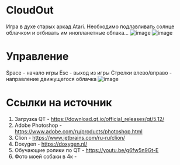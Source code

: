 # CloudOut
Игра в духе старых аркад Atari. Необходимо подлавливать солнце облачком и отбивать им инопланетные облака...
![image](https://user-images.githubusercontent.com/90404785/173358639-05579173-e227-4ba0-96b3-d5e23c797aa2.png)
![image](https://user-images.githubusercontent.com/90404785/173358714-95b9e5c0-b553-4a53-8b50-b6ce970c03db.png)

# Управление
Space - начало игры
Esc - выход из игры
Стрелки влево/вправо - направление движущегося облачка
![image](https://user-images.githubusercontent.com/90404785/173358382-6d525430-b51c-45a0-b41a-2639b0dc837a.png)

# Ссылки на источник
1. Загрузка QT - https://download.qt.io/official_releases/qt/5.12/
2. Adobe Photoshop - https://www.adobe.com/ru/products/photoshop.html
3. Clion - https://www.jetbrains.com/ru-ru/clion/
4. Doxygen - https://doxygen.nl/
5. Обучающие ролики по QT - https://youtu.be/g6fw5n9Gt-E
6. Фото моей собаки в 4к -
